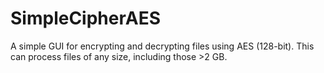 # SimpleCipherAES
A simple GUI for encrypting and decrypting files using AES (128-bit). This can process files of any size, including those >2 GB.
